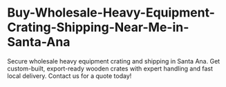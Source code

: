 # Buy-Wholesale-Heavy-Equipment-Crating-Shipping-Near-Me-in-Santa-Ana
Secure wholesale heavy equipment crating and shipping in Santa Ana. Get custom-built, export-ready wooden crates with expert handling and fast local delivery. Contact us for a quote today!
